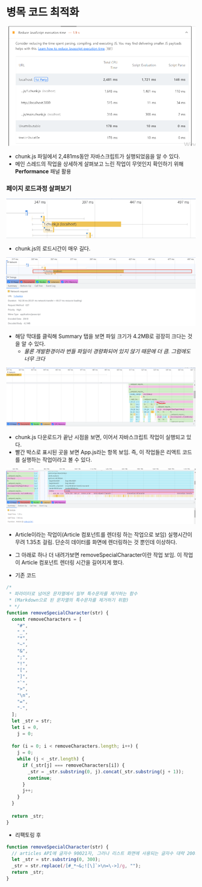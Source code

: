# 병목 코드 최적화

![예제1](a.png)

- chunk.js 파일에서 2,481ms동안 자바스크립트가 실행되었음을 알 수 있다.
- 메인 스레드의 작업을 상세하게 살펴보고 느린 작업이 무엇인지 확인하기 위해 **Performance** 패널 활용

### 페이지 로드과정 살펴보기

![](../p2.png)

- chunk.js의 로드시간이 매우 길다.

![](b.png)

- 해당 막대를 클릭해 Summary 탭을 보면 파일 크기가 4.2MB로 굉장히 크다는 것을 알 수 있다.
  - _물론 개발환경이라 번들 파일이 경량화되어 있지 않기 때문에 더 큼. 그럼에도 너무 크다_

![](c.png)

- chunk.js 다운로드가 끝난 시점을 보면, 이어서 자바스크립트 작업이 실행되고 있다.
- 빨간 박스로 표시된 곳을 보면 App.js라는 항목 보임. 즉, 이 작업들은 리액트 코드를 실행하는 작업이라고 볼 수 있다.

![](d.png)

- Article이라는 작업이(Article 컴포넌트를 렌더링 하는 작업으로 보임) 실행시간이 무려 1.35초 걸림. 단순히 데이터를 화면에 렌더링하는 것 뿐인데 이상하다.

- 그 아래로 하나 더 내려가보면 removeSpecialCharacter이란 작업 보임. 이 작업이 Article 컴포넌트 렌더링 시간을 길어지게 했다.

* 기존 코드

```javascript
/*
 * 파라미터로 넘어온 문자열에서 일부 특수문자를 제거하는 함수
 * (Markdown으로 된 문자열의 특수문자를 제거하기 위함)
 * */
function removeSpecialCharacter(str) {
  const removeCharacters = [
    "#",
    "_",
    "*",
    "~",
    "&",
    ";",
    "!",
    "[",
    "]",
    "`",
    ">",
    "\n",
    "=",
    "-",
  ];
  let _str = str;
  let i = 0,
    j = 0;

  for (i = 0; i < removeCharacters.length; i++) {
    j = 0;
    while (j < _str.length) {
      if (_str[j] === removeCharacters[i]) {
        _str = _str.substring(0, j).concat(_str.substring(j + 1));
        continue;
      }
      j++;
    }
  }

  return _str;
}
```

- 리팩토링 후

```javascript
function removeSpecialCharacter(str) {
  // articles API에 글자수 90021자, 그러나 리스트 화면에 사용되는 글자수 대략 200자 정도라서 잘라줌
  let _str = str.substring(0, 300);
  _str = str.replace(/[#_*~&;![\]`>\n=\->]/g, "");
  return _str;
}
```
